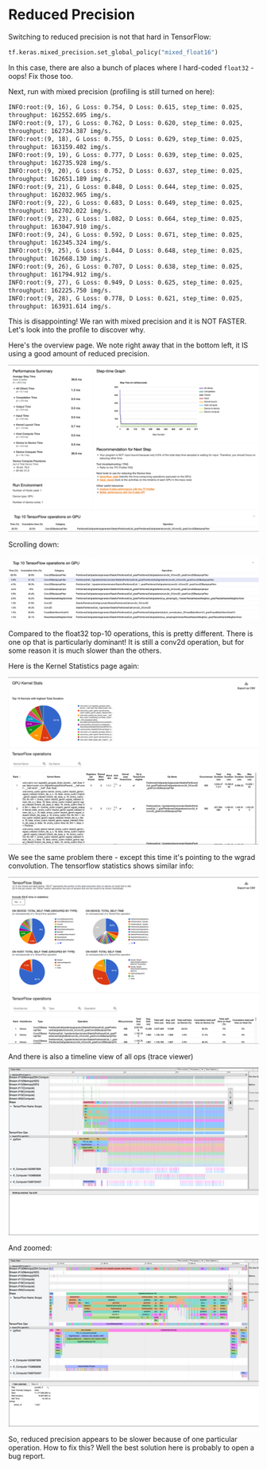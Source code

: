 # Reduced Precision

Switching to reduced precision is not that hard in TensorFlow:

```python
tf.keras.mixed_precision.set_global_policy("mixed_float16")
```

In this case, there are also a bunch of places where I hard-coded `float32` - oops!  Fix those too.

Next, run with mixed precision (profiling is still turned on here):

```
INFO:root:(9, 16), G Loss: 0.754, D Loss: 0.615, step_time: 0.025, throughput: 162552.695 img/s.
INFO:root:(9, 17), G Loss: 0.762, D Loss: 0.620, step_time: 0.025, throughput: 162734.387 img/s.
INFO:root:(9, 18), G Loss: 0.755, D Loss: 0.629, step_time: 0.025, throughput: 163159.402 img/s.
INFO:root:(9, 19), G Loss: 0.777, D Loss: 0.639, step_time: 0.025, throughput: 162735.928 img/s.
INFO:root:(9, 20), G Loss: 0.752, D Loss: 0.637, step_time: 0.025, throughput: 162651.189 img/s.
INFO:root:(9, 21), G Loss: 0.848, D Loss: 0.644, step_time: 0.025, throughput: 162032.965 img/s.
INFO:root:(9, 22), G Loss: 0.683, D Loss: 0.649, step_time: 0.025, throughput: 162702.022 img/s.
INFO:root:(9, 23), G Loss: 1.082, D Loss: 0.664, step_time: 0.025, throughput: 163047.910 img/s.
INFO:root:(9, 24), G Loss: 0.592, D Loss: 0.671, step_time: 0.025, throughput: 162345.324 img/s.
INFO:root:(9, 25), G Loss: 1.044, D Loss: 0.648, step_time: 0.025, throughput: 162668.130 img/s.
INFO:root:(9, 26), G Loss: 0.707, D Loss: 0.638, step_time: 0.025, throughput: 161794.912 img/s.
INFO:root:(9, 27), G Loss: 0.949, D Loss: 0.625, step_time: 0.025, throughput: 162225.750 img/s.
INFO:root:(9, 28), G Loss: 0.778, D Loss: 0.621, step_time: 0.025, throughput: 163931.614 img/s.
```

This is disappointing!  We ran with mixed precision and it is NOT FASTER.  Let's look into the profile to discover why.

Here's the overview page.  We note right away that in the bottom left, it IS using a good amount of reduced precision.

![Tensorboard Profiler Overview](profiler_overview.png)

Scrolling down:

![top 10](top10-ops.png)

Compared to the float32 top-10 operations, this is pretty different.  There is one op that is particularly dominant!  It is still a conv2d operation, but for some reason it is much slower than the others.

Here is the Kernel Statistics page again:

![kernel stats](kernel-stats.png)

We see the same problem there - except this time it's pointing to the wgrad convolution. The tensorflow statistics shows similar info:

![tf stats](tf-stats.png)

And there is also a timeline view of all ops (trace viewer)

![timeline](trace-viewer.png)

And zoomed:

![timeline zoom](trace-zoomed.png)

So, reduced precision appears to be slower because of one particular operation.  How to fix this?  Well the best solution here is probably to open a bug report.
